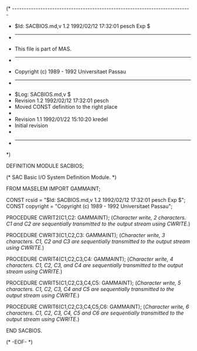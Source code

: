 (* ----------------------------------------------------------------------------
 * $Id: SACBIOS.md,v 1.2 1992/02/12 17:32:01 pesch Exp $
 * ----------------------------------------------------------------------------
 * This file is part of MAS.
 * ----------------------------------------------------------------------------
 * Copyright (c) 1989 - 1992 Universitaet Passau
 * ----------------------------------------------------------------------------
 * $Log: SACBIOS.md,v $
 * Revision 1.2  1992/02/12  17:32:01  pesch
 * Moved CONST definition to the right place
 *
 * Revision 1.1  1992/01/22  15:10:20  kredel
 * Initial revision
 *
 * ----------------------------------------------------------------------------
 *)

DEFINITION MODULE SACBIOS;

(* SAC Basic I/O System Definition Module. *)



FROM MASELEM IMPORT GAMMAINT;

CONST rcsid = "$Id: SACBIOS.md,v 1.2 1992/02/12 17:32:01 pesch Exp $";
CONST copyright = "Copyright (c) 1989 - 1992 Universitaet Passau";



PROCEDURE CWRIT2(C1,C2: GAMMAINT);
(*Character write, 2 characters.  C1 and C2 are sequentially
transmitted to the output stream using CWRITE.*)


PROCEDURE CWRIT3(C1,C2,C3: GAMMAINT);
(*Character write, 3 characters.  C1, C2 and C3 are sequentially
transmitted to the output stream using CWRITE.*)


PROCEDURE CWRIT4(C1,C2,C3,C4: GAMMAINT);
(*Character write, 4 characters.  C1, C2, C3, and C4 are sequentially
transmitted to the output stream using CWRITE.*)


PROCEDURE CWRIT5(C1,C2,C3,C4,C5: GAMMAINT);
(*Character write, 5 characters.  C1, C2, C3, C4 and C5 are
sequentially transmitted to the output stream using CWRITE.*)


PROCEDURE CWRIT6(C1,C2,C3,C4,C5,C6: GAMMAINT);
(*Character write, 6 characters.  C1, C2, C3, C4, C5 and C6 are
sequentially transmitted to the output stream using CWRITE.*)


END SACBIOS.


(* -EOF- *)
